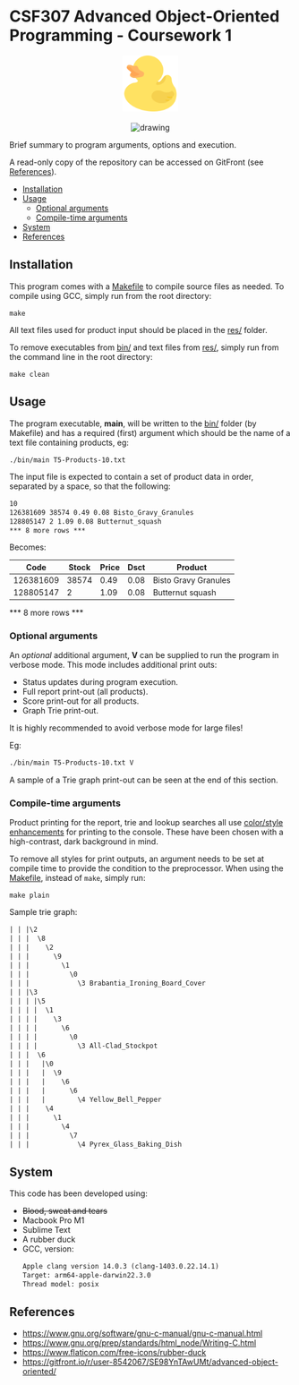# CSF307 Advanced Object-Oriented Programming - Coursework 1
<p align="center">
  <img src="res/rubber-duck.png" alt="drawing" width="100"/><br><br>
  <img src="https://img.shields.io/github/followers/micahdougall?style=social" alt="drawing" width="100"/>
</p>

Brief summary to program arguments, options and execution.

A read-only copy of the repository can be accessed on GitFront (see [References](#references)).

- [Installation](#installation)
- [Usage](#usage)
  - [Optional arguments](#optional-arguments)
  - [Compile-time arguments](#compile-time-arguments)
- [System](#system)
- [References](#references)


## Installation

This program comes with a [Makefile](Makefile) to compile source files as needed. To compile using GCC, simply run from the root directory:
```
make
```

All text files used for product input should be placed in the [res/](res/) folder.

To remove executables from [bin/](bin/) and text files from [res/](res/), simply run from the command line in the root directory:
```
make clean
```


## Usage

The program executable, **main**, will be written to the [bin/](bin/) folder (by Makefile) and has a required (first) argument which should be the name of a text file containing products, eg:
```bash
./bin/main T5-Products-10.txt
```

The input file is expected to contain a set of product data in order, separated by a space, so that the following:
```
10
126381609 38574 0.49 0.08 Bisto_Gravy_Granules
128805147 2 1.09 0.08 Butternut_squash
*** 8 more rows ***
```

Becomes:

|Code | Stock | Price | Dsct | Product |
|--- | --- | ---|---|---|
|126381609 | 38574 | 0.49 | 0.08 | Bisto Gravy Granules |
|128805147 | 2 | 1.09 | 0.08 | Butternut squash |

*** 8 more rows ***


### Optional arguments

An *optional* additional argument, **V** can be supplied to run the program in verbose mode. This mode includes additional print outs:
  - Status updates during program execution.
  - Full report print-out (all products).
  - Score print-out for all products.
  - Graph Trie print-out.

It is highly recommended to avoid verbose mode for large files!

Eg:
```bash
./bin/main T5-Products-10.txt V
```

A sample of a Trie graph print-out can be seen at the end of this section.


### Compile-time arguments

Product printing for the report, trie and lookup searches all use [color/style enhancements](src/global.h) for printing to the console. These have been chosen with a high-contrast, dark background in mind.

To remove all styles for print outputs, an argument needs to be set at compile time to provide the condition to the preprocessor. When using the [Makefile](Makefile), instead of `make`, simply run:
```
make plain
``` 

Sample trie graph:

```
| | |\2
| | |  \8
| | |    \2
| | |      \9
| | |        \1
| | |          \0
| | |            \3 Brabantia_Ironing_Board_Cover
| | |\3
| | | |\5
| | | |  \1
| | | |    \3
| | | |      \6
| | | |        \0
| | | |          \3 All-Clad_Stockpot
| | |  \6
| | |   |\0
| | |   |  \9
| | |   |    \6
| | |   |      \6
| | |   |        \4 Yellow_Bell_Pepper
| | |    \4
| | |      \1
| | |        \4
| | |          \7
| | |            \4 Pyrex_Glass_Baking_Dish
```


## System

This code has been developed using:
- ~~Blood, sweat and tears~~
- Macbook Pro M1
- Sublime Text
- A rubber duck
- GCC, version:
    ```
    Apple clang version 14.0.3 (clang-1403.0.22.14.1)
    Target: arm64-apple-darwin22.3.0
    Thread model: posix
    ```


## References

- https://www.gnu.org/software/gnu-c-manual/gnu-c-manual.html
- https://www.gnu.org/prep/standards/html_node/Writing-C.html
- https://www.flaticon.com/free-icons/rubber-duck
- https://gitfront.io/r/user-8542067/SE98YnTAwUMt/advanced-object-oriented/
